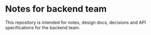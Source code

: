 # Notes for backend team

This repository is intended for notes, design docs, decisions and API specifications for the backend team.
